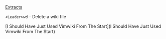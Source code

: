 [Extracts](Extracts)

`<Leader>wd` - Delete a wiki file

[I Should Have Just Used Vimwiki From The Start](I Should Have Just Used Vimwiki From The Start)
